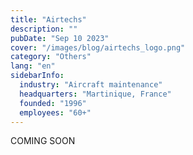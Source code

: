 ```yaml
---
title: "Airtechs"
description: ""
pubDate: "Sep 10 2023"
cover: "/images/blog/airtechs_logo.png"
category: "Others"
lang: "en"
sidebarInfo:
  industry: "Aircraft maintenance"
  headquarters: "Martinique, France"
  founded: "1996"
  employees: "60+"
---
```


COMING SOON